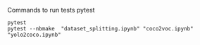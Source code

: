 Commands to run tests pytest

```
pytest
pytest --nbmake  "dataset_splitting.ipynb" "coco2voc.ipynb" "yolo2coco.ipynb"
```
